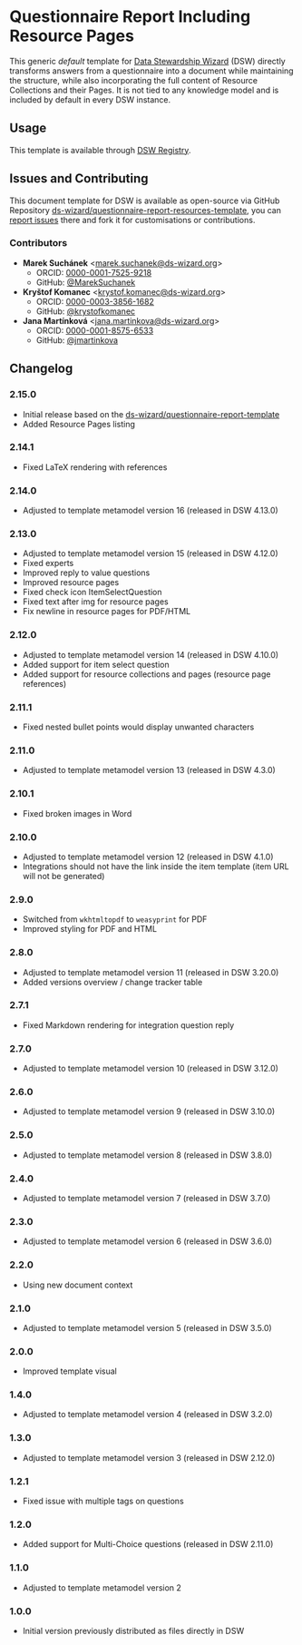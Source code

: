# Questionnaire Report Including Resource Pages

This generic *default* template for [Data Stewardship Wizard](https://ds-wizard.org) (DSW) directly transforms answers from a questionnaire into a document while maintaining the structure, while also incorporating the full content of Resource Collections and their Pages. It is not tied to any knowledge model and is included by default in every DSW instance.


## Usage 

This template is available through [DSW Registry](https://registry.ds-wizard.org/templates).


## Issues and Contributing

This document template for DSW is available as open-source via GitHub Repository [ds-wizard/questionnaire-report-resources-template](https://github.com/ds-wizard/questionnaire-report-resources-template), you can [report issues](https://github.com/ds-wizard/questionnaire-report-resources-template/issues) there and fork it for customisations or contributions.


### Contributors

* **Marek Suchánek** <[marek.suchanek@ds-wizard.org](mailto:marek.suchanek@ds-wizard.org)>
  * ORCID: [0000-0001-7525-9218](https://orcid.org/0000-0001-7525-9218)
  * GitHub: [@MarekSuchanek](https://github.com/MarekSuchanek)
* **Kryštof Komanec** <[krystof.komanec@ds-wizard.org](mailto:krystof.komanec@ds-wizard.org)>
  * ORCID: [0000-0003-3856-1682](https://orcid.org/0000-0003-3856-1682)
  * GitHub: [@krystofkomanec](https://github.com/krystofkomanec)
* **Jana Martínková** <[jana.martinkova@ds-wizard.org](mailto:jana.martinkova@ds-wizard.org)>
  * ORCID: [0000-0001-8575-6533](https://orcid.org/0000-0001-8575-6533/)
  * GitHub: [@jmartinkova](https://github.com/jmartinkova)


## Changelog

### 2.15.0

- Initial release based on the [ds-wizard/questionnaire-report-template](https://github.com/ds-wizard/questionnaire-report-template)
- Added Resource Pages listing

### 2.14.1

- Fixed LaTeX rendering with references

### 2.14.0

- Adjusted to template metamodel version 16 (released in DSW 4.13.0)

### 2.13.0

- Adjusted to template metamodel version 15 (released in DSW 4.12.0)
- Fixed experts
- Improved reply to value questions
- Improved resource pages
- Fixed check icon ItemSelectQuestion
- Fixed text after img for resource pages
- Fix newline in resource pages for PDF/HTML

### 2.12.0

- Adjusted to template metamodel version 14 (released in DSW 4.10.0)
- Added support for item select question
- Added support for resource collections and pages (resource page references)

### 2.11.1

- Fixed nested bullet points would display unwanted characters

### 2.11.0

- Adjusted to template metamodel version 13 (released in DSW 4.3.0)

### 2.10.1

- Fixed broken images in Word

### 2.10.0

- Adjusted to template metamodel version 12 (released in DSW 4.1.0)
- Integrations should not have the link inside the item template (item URL will not be generated)

### 2.9.0

- Switched from `wkhtmltopdf` to `weasyprint` for PDF
- Improved styling for PDF and HTML

### 2.8.0

- Adjusted to template metamodel version 11 (released in DSW 3.20.0)
- Added versions overview / change tracker table

### 2.7.1

- Fixed Markdown rendering for integration question reply

### 2.7.0

- Adjusted to template metamodel version 10 (released in DSW 3.12.0)

### 2.6.0

- Adjusted to template metamodel version 9 (released in DSW 3.10.0)

### 2.5.0

- Adjusted to template metamodel version 8 (released in DSW 3.8.0)

### 2.4.0

- Adjusted to template metamodel version 7 (released in DSW 3.7.0)

### 2.3.0

- Adjusted to template metamodel version 6 (released in DSW 3.6.0)

### 2.2.0

- Using new document context

### 2.1.0

- Adjusted to template metamodel version 5 (released in DSW 3.5.0)

### 2.0.0

- Improved template visual

### 1.4.0

- Adjusted to template metamodel version 4 (released in DSW 3.2.0)

### 1.3.0

- Adjusted to template metamodel version 3 (released in DSW 2.12.0)

### 1.2.1

- Fixed issue with multiple tags on questions

### 1.2.0

- Added support for Multi-Choice questions (released in DSW 2.11.0)

### 1.1.0

- Adjusted to template metamodel version 2

### 1.0.0

- Initial version previously distributed as files directly in DSW
